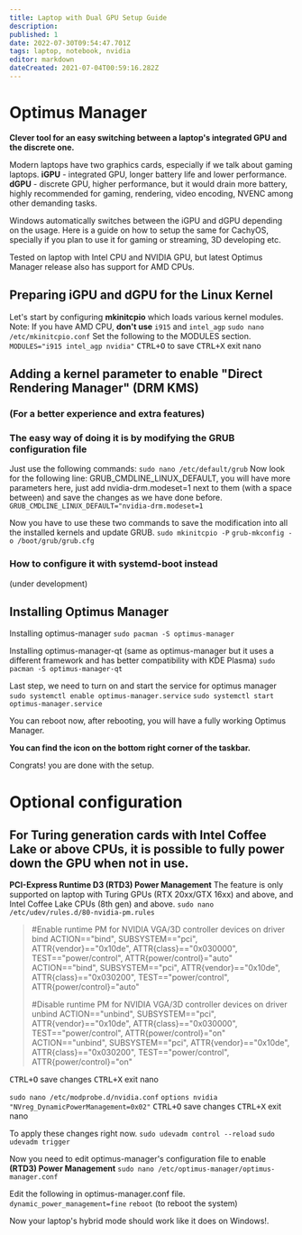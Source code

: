 ```yaml
---
title: Laptop with Dual GPU Setup Guide
description: 
published: 1
date: 2022-07-30T09:54:47.701Z
tags: laptop, notebook, nvidia
editor: markdown
dateCreated: 2021-07-04T00:59:16.282Z
---
```


# Optimus Manager 
**Clever tool for an easy switching between a laptop's integrated GPU and the discrete one.**

Modern laptops have two graphics cards, especially if we talk about gaming laptops.
**iGPU** - integrated GPU, longer battery life and lower performance. 
**dGPU** - discrete GPU, higher performance, but it would drain more battery, highly recommended for gaming, rendering, video encoding, NVENC among other demanding tasks.

Windows automatically switches between the iGPU and dGPU depending on the usage.
Here is a guide on how to setup the same for CachyOS, specially if you plan to use it for gaming or streaming, 3D developing etc.

Tested on laptop with Intel CPU and NVIDIA GPU, but latest Optimus Manager release also has support for AMD CPUs.

## Preparing iGPU and dGPU for the Linux Kernel
Let's start by configuring **mkinitcpio** which loads various kernel modules.
Note: If you have AMD CPU, **don't use** `i915` and `intel_agp`
`sudo nano /etc/mkinitcpio.conf`
Set the following to the MODULES section.
`MODULES="i915 intel_agp nvidia"`
<kbd>CTRL+O</kbd> to save
<kbd>CTRL+X</kbd> exit nano

## Adding a kernel parameter to enable "Direct Rendering Manager" (DRM KMS)
### (For a better experience and extra features)
### The easy way of doing it is by modifying the GRUB configuration file
Just use the following commands:
`sudo nano /etc/default/grub`
Now look for the following line: GRUB_CMDLINE_LINUX_DEFAULT, you will have more parameters here, just add nvidia-drm.modeset=1 next to them (with a space between) and save the changes as we have done before.
`GRUB_CMDLINE_LINUX_DEFAULT="nvidia-drm.modeset=1`

Now you have to use these two commands to save the modification into all the installed kernels and update GRUB.
`sudo mkinitcpio -P`
`grub-mkconfig -o /boot/grub/grub.cfg`

### How to configure it with systemd-boot instead
(under development)

## Installing Optimus Manager

Installing optimus-manager
`sudo pacman -S optimus-manager`

Installing optimus-manager-qt (same as optimus-manager but it uses a different framework and has better compatibility with KDE Plasma)
`sudo pacman -S optimus-manager-qt`

Last step, we need to turn on and start the service for optimus manager
`sudo systemctl enable optimus-manager.service`
`sudo systemctl start optimus-manager.service`

You can reboot now, after rebooting, you will have a fully working Optimus Manager.

**You can find the icon on the bottom right corner of the taskbar.**

Congrats! you are done with the setup.

# Optional configuration
## For Turing generation cards with Intel Coffee Lake or above CPUs, it is possible to fully power down the GPU when not in use.
**PCI-Express Runtime D3 (RTD3) Power Management**
The feature is only supported on laptop with Turing GPUs (RTX 20xx/GTX 16xx) and above, and Intel Coffee Lake CPUs (8th gen) and above. 
`sudo nano /etc/udev/rules.d/80-nvidia-pm.rules`

> #Enable runtime PM for NVIDIA VGA/3D controller devices on driver bind
> ACTION=="bind", SUBSYSTEM=="pci", ATTR{vendor}=="0x10de", ATTR{class}=="0x030000", TEST=="power/control", ATTR{power/control}="auto"
> ACTION=="bind", SUBSYSTEM=="pci", ATTR{vendor}=="0x10de", ATTR{class}=="0x030200", TEST=="power/control", ATTR{power/control}="auto"
> 
> #Disable runtime PM for NVIDIA VGA/3D controller devices on driver unbind
> ACTION=="unbind", SUBSYSTEM=="pci", ATTR{vendor}=="0x10de", ATTR{class}=="0x030000", TEST=="power/control", ATTR{power/control}="on"
> ACTION=="unbind", SUBSYSTEM=="pci", ATTR{vendor}=="0x10de", ATTR{class}=="0x030200", TEST=="power/control", ATTR{power/control}="on"

<kbd>CTRL+O</kbd> save changes
<kbd>CTRL+X</kbd> exit nano

`sudo nano /etc/modprobe.d/nvidia.conf`
`options nvidia "NVreg_DynamicPowerManagement=0x02"`
<kbd>CTRL+O</kbd> save changes
<kbd>CTRL+X</kbd> exit nano

To apply these changes right now.
`sudo udevadm control --reload`
`sudo udevadm trigger`

Now you need to edit optimus-manager's configuration file to enable **(RTD3) Power Management**
`sudo nano /etc/optimus-manager/optimus-manager.conf`

Edit the following in optimus-manager.conf file.
`dynamic_power_management=fine`
`reboot` (to reboot the system)

Now your laptop's hybrid mode should work like it does on Windows!.
